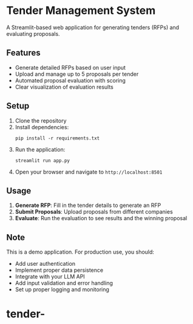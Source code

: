 # Tender Management System

A Streamlit-based web application for generating tenders (RFPs) and evaluating proposals.

## Features

- Generate detailed RFPs based on user input
- Upload and manage up to 5 proposals per tender
- Automated proposal evaluation with scoring
- Clear visualization of evaluation results

## Setup

1. Clone the repository
2. Install dependencies:
   ```
   pip install -r requirements.txt
   ```
3. Run the application:
   ```
   streamlit run app.py
   ```
4. Open your browser and navigate to `http://localhost:8501`

## Usage

1. **Generate RFP**: Fill in the tender details to generate an RFP
2. **Submit Proposals**: Upload proposals from different companies
3. **Evaluate**: Run the evaluation to see results and the winning proposal

## Note

This is a demo application. For production use, you should:
- Add user authentication
- Implement proper data persistence
- Integrate with your LLM API
- Add input validation and error handling
- Set up proper logging and monitoring
# tender-
